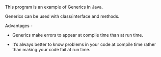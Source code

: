 This program is an example of Generics in Java.

Generics can be used with class/interface and methods.

Advantages - 

- Generics make errors to appear at compile time than at run time.

- It’s always better to know problems in your code at compile time rather than making your code fail at run time.
